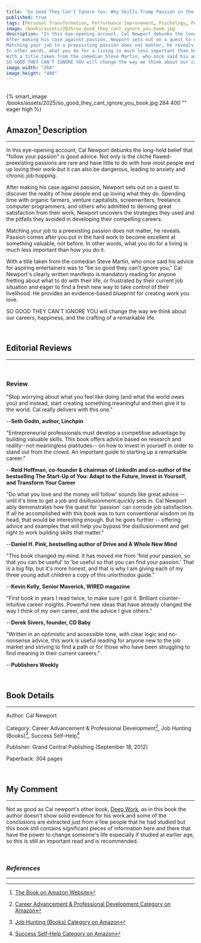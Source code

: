 ```yaml
---
title: "So Good They Can't Ignore You: Why Skills Trump Passion in the Quest for Work You Love"
published: true
tags: [Personal Transformation, Performance Improvement, Psychology, Personal Success, Business Decision-Making]
image: /books/assets/2025/so_good_they_cant_ignore_you_book.jpg
description: "In this eye-opening account, Cal Newport debunks the long-held belief that \"follow your passion\" is good advice.  Not only is the cliché flawed-preexisting passions are rare and have little to do with how most people end up loving their work-but it can also be dangerous, leading to anxiety and chronic job hopping.
After making his case against passion, Newport sets out on a quest to discover the reality of how people end up loving what they do. Spending time with organic farmers, venture capitalists, screenwriters, freelance computer programmers, and others who admitted to deriving great satisfaction from their work, Newport uncovers the strategies they used and the pitfalls they avoided in developing their compelling careers.
Matching your job to a preexisting passion does not matter, he reveals. Passion comes after you put in the hard work to become excellent at something valuable, not before.
In other words, what you do for a living is much less important than how you do it.
With a title taken from the comedian Steve Martin, who once said his advice for aspiring entertainers was to \"be so good they can't ignore you,\" Cal Newport's clearly written manifesto is mandatory reading for anyone fretting about what to do with their life, or frustrated by their current job situation and eager to find a fresh new way to take control of their livelihood. He provides an evidence-based blueprint for creating work you love.
SO GOOD THEY CAN'T IGNORE YOU will change the way we think about our careers, happiness, and the crafting of a remarkable life."
image_width: "264"
image_height: "400"
---
```


<br>
{% smart_image /books/assets/2025/so_good_they_cant_ignore_you_book.jpg 264 400 "" eager high %}
<br>

## Amazon[^1] Description

* * *

In this eye-opening account, Cal Newport debunks the long-held belief that "follow your passion" is good advice.  Not only is the cliché flawed-preexisting passions are rare and have little to do with how most people end up loving their work-but it can also be dangerous, leading to anxiety and chronic job hopping.

After making his case against passion, Newport sets out on a quest to discover the reality of how people end up loving what they do. Spending time with organic farmers, venture capitalists, screenwriters, freelance computer programmers, and others who admitted to deriving great satisfaction from their work, Newport uncovers the strategies they used and the pitfalls they avoided in developing their compelling careers.

Matching your job to a preexisting passion does not matter, he reveals. Passion comes after you put in the hard work to become excellent at something valuable, not before.
In other words, what you do for a living is much less important than how you do it.

With a title taken from the comedian Steve Martin, who once said his advice for aspiring entertainers was to "be so good they can't ignore you," Cal Newport's clearly written manifesto is mandatory reading for anyone fretting about what to do with their life, or frustrated by their current job situation and eager to find a fresh new way to take control of their livelihood. He provides an evidence-based blueprint for creating work you love.

SO GOOD THEY CAN'T IGNORE YOU will change the way we think about our careers, happiness, and the crafting of a remarkable life.

<br>

## Editorial Reviews

* * *

<br>

### Review

"Stop worrying about what you feel like doing (and what the world owes you) and instead, start creating something meaningful and then give it to the world. Cal really delivers with this one."

--**Seth Godin, author, Linchpin**

"Entrepreneurial professionals must develop a competitive advantage by building valuable skills. This book offers advice based on research and reality--not meaningless platitudes-- on how to invest in yourself in order to stand out from the crowd. An important guide to starting up a remarkable career."

--**Reid Hoffman, co-founder & chairman of LinkedIn and co-author of the bestselling The Start-Up of You: Adapt to the Future, Invest in Yourself, and Transform Your Career**

"Do what you love and the money will follow' sounds like great advice -- until it's time to get a job and disillusionment quickly sets in. Cal Newport ably demonstrates how the quest for 'passion' can corrode job satisfaction. If all he accomplished with this book was to turn conventional wisdom on its head, that would be interesting enough. But he goes further -- offering advice and examples that will help you bypass the disillusionment and get right to work building skills that matter."

--**Daniel H. Pink, bestselling author of Drive and A Whole New Mind**

"This book changed my mind. It has moved me from 'find your passion, so that you can be useful' to 'be useful so that you can find your passion.' That is a big flip, but it's more honest, and that is why I am giving each of my three young adult children a copy of this unorthodox guide."

--**Kevin Kelly, Senior Maverick, WIRED magazine**

"First book in years I read twice, to make sure I got it. Brilliant counter-intuitive career insights. Powerful new ideas that have already changed the way I think of my own career, and the advice I give others."

--**Derek Sivers, founder, CD Baby**

"Written in an optimistic and accessible tone, with clear logic and no-nonsense advice, this work is useful reading for anyone new to the job market and striving to find a path or for those who have been struggling to find meaning in their current careers."

--**Publishers Weekly**

<br>

## Book Details

* * *

Author: Cal Newport

Category: Career Advancement & Professional Development[^2], Job Hunting (Books)[^3], Success Self-Help[^4]

Publisher: Grand Central Publishing (September 18, 2012)

Paperback: 304 pages

<br>

## My Comment

* * *

Not as good as Cal newport's other book, [Deep Work](/books/2021/deep-work-rules-for-focused-success-in-a-distracted-world), as in this book the author doesn't show solid evidence for his work and some of the conclusions are extracted just from a few people that he had studied but this book still contains significant pieces of information here and there that have the power to change someone's life especially if studied at earlier age, so this is still an important read and is recommended.

<br>

### _References_
* * *
[^1]: [The Book on Amazon Website](https://www.amazon.com/Good-They-Cant-Ignore-You/dp/1455509124)
[^2]: [Career Advancement & Professional Development Category on Amazon](https://www.amazon.com/gp/bestsellers/books/206206485011)
[^3]: [Job Hunting (Books) Category on Amazon](https://www.amazon.com/gp/bestsellers/books/2576)
[^4]: [Success Self-Help Category on Amazon](https://www.amazon.com/gp/bestsellers/books/4749)
